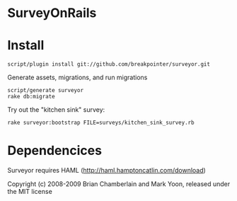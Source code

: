 # SurveyOnRails

# Install

    script/plugin install git://github.com/breakpointer/surveyor.git

Generate assets, migrations, and run migrations
    
    script/generate surveyor
    rake db:migrate

Try out the "kitchen sink" survey:

    rake surveyor:bootstrap FILE=surveys/kitchen_sink_survey.rb

# Dependencices

Surveyor requires HAML (http://haml.hamptoncatlin.com/download)

Copyright (c) 2008-2009 Brian Chamberlain and Mark Yoon, released under the MIT license
